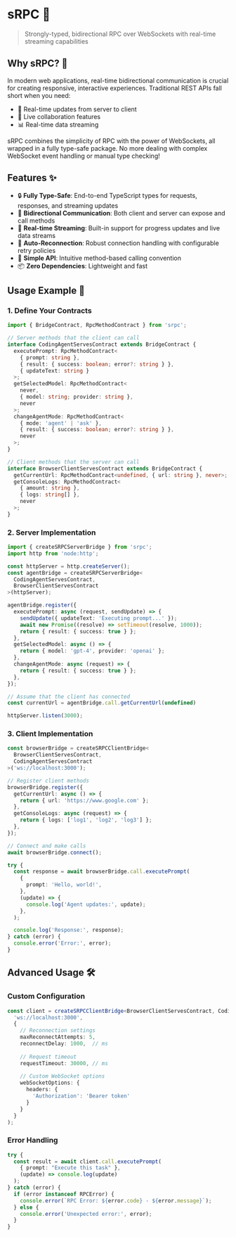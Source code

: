 # sRPC 🚀

> Strongly-typed, bidirectional RPC over WebSockets with real-time streaming capabilities

## Why sRPC? 🤔

In modern web applications, real-time bidirectional communication is crucial for creating responsive, interactive experiences. Traditional REST APIs fall short when you need:

- 🔄 Real-time updates from server to client
- 📱 Live collaboration features
- 📊 Real-time data streaming

sRPC combines the simplicity of RPC with the power of WebSockets, all wrapped in a fully type-safe package. No more dealing with complex WebSocket event handling or manual type checking!

## Features ✨

- 🔒 **Fully Type-Safe**: End-to-end TypeScript types for requests, responses, and streaming updates
- 🔗 **Bidirectional Communication**: Both client and server can expose and call methods
- 📡 **Real-time Streaming**: Built-in support for progress updates and live data streams
- 🔄 **Auto-Reconnection**: Robust connection handling with configurable retry policies
- 🎯 **Simple API**: Intuitive method-based calling convention
- 📦 **Zero Dependencies**: Lightweight and fast

## Usage Example 🚀

### 1. Define Your Contracts

```typescript
import { BridgeContract, RpcMethodContract } from 'srpc';

// Server methods that the client can call
interface CodingAgentServesContract extends BridgeContract {
  executePrompt: RpcMethodContract<
    { prompt: string },
    { result: { success: boolean; error?: string } },
    { updateText: string }
  >;
  getSelectedModel: RpcMethodContract<
    never,
    { model: string; provider: string },
    never
  >;
  changeAgentMode: RpcMethodContract<
    { mode: 'agent' | 'ask' },
    { result: { success: boolean; error?: string } },
    never
  >;
}

// Client methods that the server can call
interface BrowserClientServesContract extends BridgeContract {
  getCurrentUrl: RpcMethodContract<undefined, { url: string }, never>;
  getConsoleLogs: RpcMethodContract<
    { amount: string },
    { logs: string[] },
    never
  >;
}
```

### 2. Server Implementation

```typescript
import { createSRPCServerBridge } from 'srpc';
import http from 'node:http';

const httpServer = http.createServer();
const agentBridge = createSRPCServerBridge<
  CodingAgentServesContract,
  BrowserClientServesContract
>(httpServer);

agentBridge.register({
  executePrompt: async (request, sendUpdate) => {
    sendUpdate({ updateText: 'Executing prompt...' });
    await new Promise((resolve) => setTimeout(resolve, 1000));
    return { result: { success: true } };
  },
  getSelectedModel: async () => {
    return { model: 'gpt-4', provider: 'openai' };
  },
  changeAgentMode: async (request) => {
    return { result: { success: true } };
  },
});

// Assume that the client has connected
const currentUrl = agentBridge.call.getCurrentUrl(undefined)

httpServer.listen(3000);
```

### 3. Client Implementation

```typescript
const browserBridge = createSRPCClientBridge<
  BrowserClientServesContract,
  CodingAgentServesContract
>('ws://localhost:3000');

// Register client methods
browserBridge.register({
  getCurrentUrl: async () => {
    return { url: 'https://www.google.com' };
  },
  getConsoleLogs: async (request) => {
    return { logs: ['log1', 'log2', 'log3'] };
  },
});

// Connect and make calls
await browserBridge.connect();

try {
  const response = await browserBridge.call.executePrompt(
    {
      prompt: 'Hello, world!',
    },
    (update) => {
      console.log('Agent updates:', update);
    },
  );

  console.log('Response:', response);
} catch (error) {
  console.error('Error:', error);
}
```

## Advanced Usage 🛠️

### Custom Configuration

```typescript
const client = createSRPCClientBridge<BrowserClientServesContract, CodingAgentServesContract>(
  'ws://localhost:3000',
  {
    // Reconnection settings
    maxReconnectAttempts: 5,
    reconnectDelay: 1000,  // ms
    
    // Request timeout
    requestTimeout: 30000, // ms
    
    // Custom WebSocket options
    webSocketOptions: {
      headers: {
        'Authorization': 'Bearer token'
      }
    }
  }
);
```

### Error Handling

```typescript
try {
  const result = await client.call.executePrompt(
    { prompt: "Execute this task" },
    (update) => console.log(update)
  );
} catch (error) {
  if (error instanceof RPCError) {
    console.error(`RPC Error: ${error.code} - ${error.message}`);
  } else {
    console.error('Unexpected error:', error);
  }
}
```